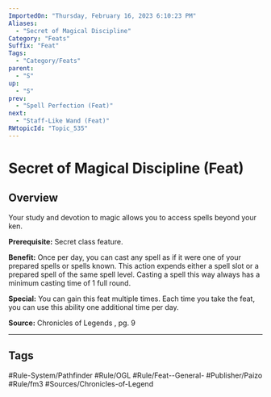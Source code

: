 ```yaml
---
ImportedOn: "Thursday, February 16, 2023 6:10:23 PM"
Aliases:
  - "Secret of Magical Discipline"
Category: "Feats"
Suffix: "Feat"
Tags:
  - "Category/Feats"
parent:
  - "S"
up:
  - "S"
prev:
  - "Spell Perfection (Feat)"
next:
  - "Staff-Like Wand (Feat)"
RWtopicId: "Topic_535"
---
```

# Secret of Magical Discipline (Feat)
## Overview
Your study and devotion to magic allows you to access spells beyond your ken. 

**Prerequisite:** Secret class feature. 

**Benefit:** Once per day, you can cast any spell as if it were one of your prepared spells or spells known. This action expends either a spell slot or a prepared spell of the same spell level. Casting a spell this way always has a minimum casting time of 1 full round. 

**Special:** You can gain this feat multiple times. Each time you take the feat, you can use this ability one additional time per day. 

**Source:** Chronicles of Legends , pg. 9


---
## Tags
#Rule-System/Pathfinder #Rule/OGL #Rule/Feat--General- #Publisher/Paizo #Rule/fm3 #Sources/Chronicles-of-Legend

